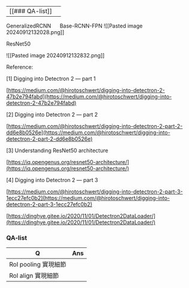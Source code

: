 

|                 |     |
| --------------- | --- |
| [[### QA-list]] |     |


GeneralizedRCNN      Base-RCNN-FPN
![[Pasted image 20240912132028.png]]

ResNet50

![[Pasted image 20240912132832.png]]

Reference:

[1] Digging into Detectron 2 — part 1

[https://medium.com/@hirotoschwert/digging-into-detectron-2-47b2e794fabd](https://medium.com/@hirotoschwert/digging-into-detectron-2-47b2e794fabd)

[2] Digging into Detectron 2 — part 2

[https://medium.com/@hirotoschwert/digging-into-detectron-2-part-2-dd6e8b0526e](https://medium.com/@hirotoschwert/digging-into-detectron-2-part-2-dd6e8b0526e)

[3] Understanding ResNet50 architecture

[https://iq.opengenus.org/resnet50-architecture/](https://iq.opengenus.org/resnet50-architecture/)

[4] Digging into Detectron 2 — part 3

[https://medium.com/@hirotoschwert/digging-into-detectron-2-part-3-1ecc27efc0b2](https://medium.com/@hirotoschwert/digging-into-detectron-2-part-3-1ecc27efc0b2)

[https://dinghye.gitee.io/2020/11/01/Detectron2DataLoader/](https://dinghye.gitee.io/2020/11/01/Detectron2DataLoader/)



### QA-list

| Q                | Ans |
| ---------------- | --- |
| Rol pooling 實現細節 |     |
| Rol align 實現細節   |     |
